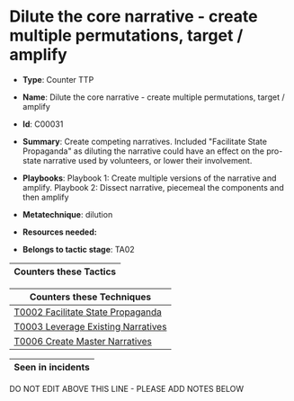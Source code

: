 # Dilute the core narrative - create multiple permutations, target / amplify

* **Type**: Counter TTP

* **Name**: Dilute the core narrative - create multiple permutations, target / amplify

* **Id**: C00031

* **Summary**: Create competing narratives. Included "Facilitate State Propaganda" as diluting the narrative could have an effect on the pro-state narrative used by volunteers, or lower their involvement.

* **Playbooks**: Playbook 1: Create multiple versions of the narrative and amplify. 
Playbook 2: Dissect narrative, piecemeal the components and then amplify

* **Metatechnique**: dilution

* **Resources needed:** 

* **Belongs to tactic stage**: TA02


| Counters these Tactics |
| ---------------------- |



| Counters these Techniques |
| ------------------------- |
| [T0002 Facilitate State Propaganda](../techniques/T0002.md) |
| [T0003 Leverage Existing Narratives](../techniques/T0003.md) |
| [T0006 Create Master Narratives](../techniques/T0006.md) |



| Seen in incidents |
| ----------------- |


DO NOT EDIT ABOVE THIS LINE - PLEASE ADD NOTES BELOW